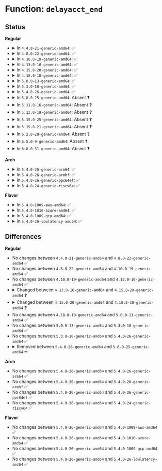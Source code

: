 # Function: <code>delayacct_end</code>

## Status
<b>Regular</b>
<ul>
<li>
<details>
<summary>In <code>4.4.0-21-generic-amd64</code>: ✅</summary>

```c
void delayacct_end(u64 * start, u64 * total, u32 * count)
```

```json
{
  "name": "delayacct_end",
  "collision_type": "Unique Static",
  "inline_type": "No",
  "funcs": [
    {
      "addr": 18446744071580147184,
      "name": "delayacct_end",
      "external": false,
      "loc": "kernel/delayacct.c:52",
      "file": "kernel/delayacct.c",
      "inline": "seen, unknown",
      "caller_inline": [],
      "caller_func": [
        "kernel/delayacct.c:__delayacct_blkio_end",
        "kernel/delayacct.c:__delayacct_blkio_end",
        "kernel/delayacct.c:__delayacct_freepages_end"
      ]
    }
  ],
  "symbols": [
    {
      "addr": 18446744071580147184,
      "name": "delayacct_end",
      "section": ".text",
      "bind": "STB_LOCAL",
      "size": 95
    }
  ]
}
```
</details>
</li>
<li>
<details>
<summary>In <code>4.8.0-22-generic-amd64</code>: ✅</summary>

```c
void delayacct_end(u64 * start, u64 * total, u32 * count)
```

```json
{
  "name": "delayacct_end",
  "collision_type": "Unique Static",
  "inline_type": "No",
  "funcs": [
    {
      "addr": 18446744071580181504,
      "name": "delayacct_end",
      "external": false,
      "loc": "kernel/delayacct.c:52",
      "file": "kernel/delayacct.c",
      "inline": "seen, unknown",
      "caller_inline": [],
      "caller_func": [
        "kernel/delayacct.c:__delayacct_freepages_end",
        "kernel/delayacct.c:__delayacct_blkio_end",
        "kernel/delayacct.c:__delayacct_blkio_end"
      ]
    }
  ],
  "symbols": [
    {
      "addr": 18446744071580181504,
      "name": "delayacct_end",
      "section": ".text",
      "bind": "STB_LOCAL",
      "size": 95
    }
  ]
}
```
</details>
</li>
<li>
<details>
<summary>In <code>4.10.0-19-generic-amd64</code>: ✅</summary>

```c
void delayacct_end(u64 * start, u64 * total, u32 * count)
```

```json
{
  "name": "delayacct_end",
  "collision_type": "Unique Static",
  "inline_type": "No",
  "funcs": [
    {
      "addr": 18446744071580222016,
      "name": "delayacct_end",
      "external": false,
      "loc": "kernel/delayacct.c:52",
      "file": "kernel/delayacct.c",
      "inline": "seen, unknown",
      "caller_inline": [],
      "caller_func": [
        "kernel/delayacct.c:__delayacct_freepages_end",
        "kernel/delayacct.c:__delayacct_blkio_end",
        "kernel/delayacct.c:__delayacct_blkio_end"
      ]
    }
  ],
  "symbols": [
    {
      "addr": 18446744071580222016,
      "name": "delayacct_end",
      "section": ".text",
      "bind": "STB_LOCAL",
      "size": 95
    }
  ]
}
```
</details>
</li>
<li>
<details>
<summary>In <code>4.13.0-16-generic-amd64</code>: ✅</summary>

```c
void delayacct_end(u64 * start, u64 * total, u32 * count)
```

```json
{
  "name": "delayacct_end",
  "collision_type": "Unique Static",
  "inline_type": "No",
  "funcs": [
    {
      "addr": 18446744071580231776,
      "name": "delayacct_end",
      "external": false,
      "loc": "kernel/delayacct.c:54",
      "file": "kernel/delayacct.c",
      "inline": "seen, unknown",
      "caller_inline": [],
      "caller_func": [
        "kernel/delayacct.c:__delayacct_freepages_end",
        "kernel/delayacct.c:__delayacct_blkio_end",
        "kernel/delayacct.c:__delayacct_blkio_end"
      ]
    }
  ],
  "symbols": [
    {
      "addr": 18446744071580231776,
      "name": "delayacct_end",
      "section": ".text",
      "bind": "STB_LOCAL",
      "size": 95
    }
  ]
}
```
</details>
</li>
<li>
<details>
<summary>In <code>4.15.0-20-generic-amd64</code>: ✅</summary>

```c
void delayacct_end(spinlock_t * lock, u64 * start, u64 * total, u32 * count)
```

```json
{
  "name": "delayacct_end",
  "collision_type": "Unique Static",
  "inline_type": "No",
  "funcs": [
    {
      "addr": 18446744071580283040,
      "name": "delayacct_end",
      "external": false,
      "loc": "kernel/delayacct.c:54",
      "file": "kernel/delayacct.c",
      "inline": "seen, unknown",
      "caller_inline": [],
      "caller_func": [
        "kernel/delayacct.c:__delayacct_freepages_end",
        "kernel/delayacct.c:__delayacct_blkio_end",
        "kernel/delayacct.c:__delayacct_blkio_end"
      ]
    }
  ],
  "symbols": [
    {
      "addr": 18446744071580283040,
      "name": "delayacct_end",
      "section": ".text",
      "bind": "STB_LOCAL",
      "size": 80
    }
  ]
}
```
</details>
</li>
<li>
<details>
<summary>In <code>4.18.0-10-generic-amd64</code>: ✅</summary>

```c
void delayacct_end(raw_spinlock_t * lock, u64 * start, u64 * total, u32 * count)
```

```json
{
  "name": "delayacct_end",
  "collision_type": "Unique Static",
  "inline_type": "No",
  "funcs": [
    {
      "addr": 18446744071580344400,
      "name": "delayacct_end",
      "external": false,
      "loc": "kernel/delayacct.c:54",
      "file": "kernel/delayacct.c",
      "inline": "seen, unknown",
      "caller_inline": [],
      "caller_func": [
        "kernel/delayacct.c:__delayacct_freepages_end",
        "kernel/delayacct.c:__delayacct_blkio_end",
        "kernel/delayacct.c:__delayacct_blkio_end"
      ]
    }
  ],
  "symbols": [
    {
      "addr": 18446744071580344400,
      "name": "delayacct_end",
      "section": ".text",
      "bind": "STB_LOCAL",
      "size": 80
    }
  ]
}
```
</details>
</li>
<li>
<details>
<summary>In <code>5.0.0-13-generic-amd64</code>: ✅</summary>

```c
void delayacct_end(raw_spinlock_t * lock, u64 * start, u64 * total, u32 * count)
```

```json
{
  "name": "delayacct_end",
  "collision_type": "Unique Static",
  "inline_type": "No",
  "funcs": [
    {
      "addr": 18446744071580400272,
      "name": "delayacct_end",
      "external": false,
      "loc": "kernel/delayacct.c:54",
      "file": "kernel/delayacct.c",
      "inline": "seen, unknown",
      "caller_inline": [],
      "caller_func": [
        "kernel/delayacct.c:__delayacct_thrashing_end",
        "kernel/delayacct.c:__delayacct_freepages_end",
        "kernel/delayacct.c:__delayacct_blkio_end",
        "kernel/delayacct.c:__delayacct_blkio_end"
      ]
    }
  ],
  "symbols": [
    {
      "addr": 18446744071580400272,
      "name": "delayacct_end",
      "section": ".text",
      "bind": "STB_LOCAL",
      "size": 80
    }
  ]
}
```
</details>
</li>
<li>
<details>
<summary>In <code>5.3.0-18-generic-amd64</code>: ✅</summary>

```c
void delayacct_end(raw_spinlock_t * lock, u64 * start, u64 * total, u32 * count)
```

```json
{
  "name": "delayacct_end",
  "collision_type": "Unique Static",
  "inline_type": "No",
  "funcs": [
    {
      "addr": 18446744071580453040,
      "name": "delayacct_end",
      "external": false,
      "loc": "kernel/delayacct.c:45",
      "file": "kernel/delayacct.c",
      "inline": "seen, unknown",
      "caller_inline": [],
      "caller_func": [
        "kernel/delayacct.c:__delayacct_thrashing_end",
        "kernel/delayacct.c:__delayacct_freepages_end",
        "kernel/delayacct.c:__delayacct_blkio_end",
        "kernel/delayacct.c:__delayacct_blkio_end"
      ]
    }
  ],
  "symbols": [
    {
      "addr": 18446744071580453040,
      "name": "delayacct_end",
      "section": ".text",
      "bind": "STB_LOCAL",
      "size": 80
    }
  ]
}
```
</details>
</li>
<li>
<details>
<summary>In <code>5.4.0-26-generic-amd64</code>: ✅</summary>

```c
void delayacct_end(raw_spinlock_t * lock, u64 * start, u64 * total, u32 * count)
```

```json
{
  "name": "delayacct_end",
  "collision_type": "Unique Static",
  "inline_type": "No",
  "funcs": [
    {
      "addr": 18446744071580502000,
      "name": "delayacct_end",
      "external": false,
      "loc": "kernel/delayacct.c:45",
      "file": "kernel/delayacct.c",
      "inline": "seen, unknown",
      "caller_inline": [],
      "caller_func": [
        "kernel/delayacct.c:__delayacct_thrashing_end",
        "kernel/delayacct.c:__delayacct_freepages_end",
        "kernel/delayacct.c:__delayacct_blkio_end",
        "kernel/delayacct.c:__delayacct_blkio_end"
      ]
    }
  ],
  "symbols": [
    {
      "addr": 18446744071580502000,
      "name": "delayacct_end",
      "section": ".text",
      "bind": "STB_LOCAL",
      "size": 80
    }
  ]
}
```
</details>
</li>
<li>
<details>
<summary>In <code>5.8.0-25-generic-amd64</code>: Absent ❓</summary>

```json
{
  "name": "delayacct_end",
  "collision_type": "Unique Static",
  "inline_type": "Full",
  "funcs": [
    {
      "addr": 18446744071580589148,
      "name": "delayacct_end",
      "external": false,
      "loc": "kernel/delayacct.c:45",
      "file": "kernel/delayacct.c",
      "inline": "not declared, inlined",
      "caller_inline": [
        "kernel/delayacct.c:__delayacct_thrashing_end",
        "kernel/delayacct.c:__delayacct_freepages_end",
        "kernel/delayacct.c:__delayacct_blkio_end"
      ],
      "caller_func": []
    }
  ],
  "symbols": []
}
```
</details>
</li>
<li>
<details>
<summary>In <code>5.11.0-16-generic-amd64</code>: Absent ❓</summary>

```json
{
  "name": "delayacct_end",
  "collision_type": "Unique Static",
  "inline_type": "Full",
  "funcs": [
    {
      "addr": 18446744071580578428,
      "name": "delayacct_end",
      "external": false,
      "loc": "kernel/delayacct.c:45",
      "file": "kernel/delayacct.c",
      "inline": "not declared, inlined",
      "caller_inline": [
        "kernel/delayacct.c:__delayacct_thrashing_end",
        "kernel/delayacct.c:__delayacct_freepages_end",
        "kernel/delayacct.c:__delayacct_blkio_end"
      ],
      "caller_func": []
    }
  ],
  "symbols": []
}
```
</details>
</li>
<li>
<details>
<summary>In <code>5.13.0-19-generic-amd64</code>: Absent ❓</summary>

```json
{
  "name": "delayacct_end",
  "collision_type": "Unique Static",
  "inline_type": "Full",
  "funcs": [
    {
      "addr": 18446744071580581308,
      "name": "delayacct_end",
      "external": false,
      "loc": "kernel/delayacct.c:45",
      "file": "kernel/delayacct.c",
      "inline": "not declared, inlined",
      "caller_inline": [
        "kernel/delayacct.c:__delayacct_thrashing_end",
        "kernel/delayacct.c:__delayacct_freepages_end",
        "kernel/delayacct.c:__delayacct_blkio_end"
      ],
      "caller_func": []
    }
  ],
  "symbols": []
}
```
</details>
</li>
<li>
<details>
<summary>In <code>5.15.0-25-generic-amd64</code>: Absent ❓</summary>

```json
{
  "name": "delayacct_end",
  "collision_type": "Unique Static",
  "inline_type": "Full",
  "funcs": [
    {
      "addr": 18446744071580752108,
      "name": "delayacct_end",
      "external": false,
      "loc": "kernel/delayacct.c:79",
      "file": "kernel/delayacct.c",
      "inline": "not declared, inlined",
      "caller_inline": [
        "kernel/delayacct.c:__delayacct_thrashing_end",
        "kernel/delayacct.c:__delayacct_freepages_end",
        "kernel/delayacct.c:__delayacct_blkio_end"
      ],
      "caller_func": []
    }
  ],
  "symbols": []
}
```
</details>
</li>
<li>
<details>
<summary>In <code>5.19.0-21-generic-amd64</code>: Absent ❓</summary>

```json
{
  "name": "delayacct_end",
  "collision_type": "Unique Static",
  "inline_type": "Full",
  "funcs": [
    {
      "addr": 18446744071580967196,
      "name": "delayacct_end",
      "external": false,
      "loc": "kernel/delayacct.c:99",
      "file": "kernel/delayacct.c",
      "inline": "not declared, inlined",
      "caller_inline": [
        "kernel/delayacct.c:__delayacct_wpcopy_end",
        "kernel/delayacct.c:__delayacct_compact_end",
        "kernel/delayacct.c:__delayacct_swapin_end",
        "kernel/delayacct.c:__delayacct_thrashing_end",
        "kernel/delayacct.c:__delayacct_freepages_end",
        "kernel/delayacct.c:__delayacct_blkio_end"
      ],
      "caller_func": []
    }
  ],
  "symbols": []
}
```
</details>
</li>
<li>
<details>
<summary>In <code>6.2.0-20-generic-amd64</code>: Absent ❓</summary>

```json
{
  "name": "delayacct_end",
  "collision_type": "Unique Static",
  "inline_type": "Full",
  "funcs": [
    {
      "addr": 18446744071581262828,
      "name": "delayacct_end",
      "external": false,
      "loc": "kernel/delayacct.c:99",
      "file": "kernel/delayacct.c",
      "inline": "not declared, inlined",
      "caller_inline": [
        "kernel/delayacct.c:__delayacct_wpcopy_end",
        "kernel/delayacct.c:__delayacct_compact_end",
        "kernel/delayacct.c:__delayacct_swapin_end",
        "kernel/delayacct.c:__delayacct_thrashing_end",
        "kernel/delayacct.c:__delayacct_freepages_end",
        "kernel/delayacct.c:__delayacct_blkio_end"
      ],
      "caller_func": []
    }
  ],
  "symbols": []
}
```
</details>
</li>
<li>
<details>
<summary>In <code>6.5.0-9-generic-amd64</code>: Absent ❓</summary>

```json
{
  "name": "delayacct_end",
  "collision_type": "Unique Static",
  "inline_type": "Full",
  "funcs": [
    {
      "addr": 18446744071581357868,
      "name": "delayacct_end",
      "external": false,
      "loc": "kernel/delayacct.c:99",
      "file": "kernel/delayacct.c",
      "inline": "not declared, inlined",
      "caller_inline": [
        "kernel/delayacct.c:__delayacct_wpcopy_end",
        "kernel/delayacct.c:__delayacct_compact_end",
        "kernel/delayacct.c:__delayacct_swapin_end",
        "kernel/delayacct.c:__delayacct_thrashing_end",
        "kernel/delayacct.c:__delayacct_freepages_end",
        "kernel/delayacct.c:__delayacct_blkio_end"
      ],
      "caller_func": []
    }
  ],
  "symbols": []
}
```
</details>
</li>
<li>
<details>
<summary>In <code>6.8.0-31-generic-amd64</code>: Absent ❓</summary>

```json
{
  "name": "delayacct_end",
  "collision_type": "Unique Static",
  "inline_type": "Full",
  "funcs": [
    {
      "addr": 18446744071581463980,
      "name": "delayacct_end",
      "external": false,
      "loc": "kernel/delayacct.c:99",
      "file": "kernel/delayacct.c",
      "inline": "not declared, inlined",
      "caller_inline": [
        "kernel/delayacct.c:__delayacct_wpcopy_end",
        "kernel/delayacct.c:__delayacct_compact_end",
        "kernel/delayacct.c:__delayacct_swapin_end",
        "kernel/delayacct.c:__delayacct_thrashing_end",
        "kernel/delayacct.c:__delayacct_freepages_end",
        "kernel/delayacct.c:__delayacct_blkio_end"
      ],
      "caller_func": []
    }
  ],
  "symbols": []
}
```
</details>
</li>
</ul>
<b>Arch</b>
<ul>
<li>
<details>
<summary>In <code>5.4.0-26-generic-arm64</code>: ✅</summary>

```c
void delayacct_end(raw_spinlock_t * lock, u64 * start, u64 * total, u32 * count)
```

```json
{
  "name": "delayacct_end",
  "collision_type": "Unique Static",
  "inline_type": "No",
  "funcs": [
    {
      "addr": 18446603336491780120,
      "name": "delayacct_end",
      "external": false,
      "loc": "kernel/delayacct.c:45",
      "file": "kernel/delayacct.c",
      "inline": "seen, unknown",
      "caller_inline": [],
      "caller_func": [
        "kernel/delayacct.c:__delayacct_thrashing_end",
        "kernel/delayacct.c:__delayacct_freepages_end",
        "kernel/delayacct.c:__delayacct_blkio_end",
        "kernel/delayacct.c:__delayacct_blkio_end"
      ]
    }
  ],
  "symbols": [
    {
      "addr": 18446603336491780120,
      "name": "delayacct_end",
      "section": ".text",
      "bind": "STB_LOCAL",
      "size": 232
    }
  ]
}
```
</details>
</li>
<li>
<details>
<summary>In <code>5.4.0-26-generic-armhf</code>: ✅</summary>

```c
void delayacct_end(raw_spinlock_t * lock, u64 * start, u64 * total, u32 * count)
```

```json
{
  "name": "delayacct_end",
  "collision_type": "Unique Static",
  "inline_type": "No",
  "funcs": [
    {
      "addr": 3225727504,
      "name": "delayacct_end",
      "external": false,
      "loc": "kernel/delayacct.c:45",
      "file": "kernel/delayacct.c",
      "inline": "seen, unknown",
      "caller_inline": [],
      "caller_func": [
        "kernel/delayacct.c:__delayacct_thrashing_end",
        "kernel/delayacct.c:__delayacct_freepages_end",
        "kernel/delayacct.c:__delayacct_blkio_end"
      ]
    }
  ],
  "symbols": [
    {
      "addr": 3225727504,
      "name": "delayacct_end",
      "section": ".text",
      "bind": "STB_LOCAL",
      "size": 128
    }
  ]
}
```
</details>
</li>
<li>
<details>
<summary>In <code>5.4.0-26-generic-ppc64el</code>: ✅</summary>

```c
void delayacct_end(raw_spinlock_t * lock, u64 * start, u64 * total, u32 * count)
```

```json
{
  "name": "delayacct_end",
  "collision_type": "Unique Static",
  "inline_type": "No",
  "funcs": [
    {
      "addr": 13835058055284827264,
      "name": "delayacct_end",
      "external": false,
      "loc": "kernel/delayacct.c:45",
      "file": "kernel/delayacct.c",
      "inline": "seen, unknown",
      "caller_inline": [],
      "caller_func": [
        "kernel/delayacct.c:__delayacct_thrashing_end",
        "kernel/delayacct.c:__delayacct_freepages_end",
        "kernel/delayacct.c:__delayacct_blkio_end",
        "kernel/delayacct.c:__delayacct_blkio_end"
      ]
    }
  ],
  "symbols": [
    {
      "addr": 13835058055284827264,
      "name": "delayacct_end",
      "section": ".text",
      "bind": "STB_LOCAL",
      "size": 164
    }
  ]
}
```
</details>
</li>
<li>
<details>
<summary>In <code>5.4.0-24-generic-riscv64</code>: ✅</summary>

```c
void delayacct_end(raw_spinlock_t * lock, u64 * start, u64 * total, u32 * count)
```

```json
{
  "name": "delayacct_end",
  "collision_type": "Unique Static",
  "inline_type": "No",
  "funcs": [
    {
      "addr": 18446743936272096178,
      "name": "delayacct_end",
      "external": false,
      "loc": "kernel/delayacct.c:45",
      "file": "kernel/delayacct.c",
      "inline": "seen, unknown",
      "caller_inline": [],
      "caller_func": [
        "kernel/delayacct.c:__delayacct_thrashing_end",
        "kernel/delayacct.c:__delayacct_freepages_end",
        "kernel/delayacct.c:__delayacct_blkio_end",
        "kernel/delayacct.c:__delayacct_blkio_end"
      ]
    }
  ],
  "symbols": [
    {
      "addr": 18446743936272096178,
      "name": "delayacct_end",
      "section": ".text",
      "bind": "STB_LOCAL",
      "size": 110
    }
  ]
}
```
</details>
</li>
</ul>
<b>Flavor</b>
<ul>
<li>
<details>
<summary>In <code>5.4.0-1009-aws-amd64</code>: ✅</summary>

```c
void delayacct_end(raw_spinlock_t * lock, u64 * start, u64 * total, u32 * count)
```

```json
{
  "name": "delayacct_end",
  "collision_type": "Unique Static",
  "inline_type": "No",
  "funcs": [
    {
      "addr": 18446744071580470800,
      "name": "delayacct_end",
      "external": false,
      "loc": "kernel/delayacct.c:45",
      "file": "kernel/delayacct.c",
      "inline": "seen, unknown",
      "caller_inline": [],
      "caller_func": [
        "kernel/delayacct.c:__delayacct_thrashing_end",
        "kernel/delayacct.c:__delayacct_freepages_end",
        "kernel/delayacct.c:__delayacct_blkio_end",
        "kernel/delayacct.c:__delayacct_blkio_end"
      ]
    }
  ],
  "symbols": [
    {
      "addr": 18446744071580470800,
      "name": "delayacct_end",
      "section": ".text",
      "bind": "STB_LOCAL",
      "size": 80
    }
  ]
}
```
</details>
</li>
<li>
<details>
<summary>In <code>5.4.0-1010-azure-amd64</code>: ✅</summary>

```c
void delayacct_end(raw_spinlock_t * lock, u64 * start, u64 * total, u32 * count)
```

```json
{
  "name": "delayacct_end",
  "collision_type": "Unique Static",
  "inline_type": "No",
  "funcs": [
    {
      "addr": 18446744071580417776,
      "name": "delayacct_end",
      "external": false,
      "loc": "kernel/delayacct.c:45",
      "file": "kernel/delayacct.c",
      "inline": "seen, unknown",
      "caller_inline": [],
      "caller_func": [
        "kernel/delayacct.c:__delayacct_thrashing_end",
        "kernel/delayacct.c:__delayacct_freepages_end",
        "kernel/delayacct.c:__delayacct_blkio_end",
        "kernel/delayacct.c:__delayacct_blkio_end"
      ]
    }
  ],
  "symbols": [
    {
      "addr": 18446744071580417776,
      "name": "delayacct_end",
      "section": ".text",
      "bind": "STB_LOCAL",
      "size": 80
    }
  ]
}
```
</details>
</li>
<li>
<details>
<summary>In <code>5.4.0-1009-gcp-amd64</code>: ✅</summary>

```c
void delayacct_end(raw_spinlock_t * lock, u64 * start, u64 * total, u32 * count)
```

```json
{
  "name": "delayacct_end",
  "collision_type": "Unique Static",
  "inline_type": "No",
  "funcs": [
    {
      "addr": 18446744071580462048,
      "name": "delayacct_end",
      "external": false,
      "loc": "kernel/delayacct.c:45",
      "file": "kernel/delayacct.c",
      "inline": "seen, unknown",
      "caller_inline": [],
      "caller_func": [
        "kernel/delayacct.c:__delayacct_thrashing_end",
        "kernel/delayacct.c:__delayacct_freepages_end",
        "kernel/delayacct.c:__delayacct_blkio_end",
        "kernel/delayacct.c:__delayacct_blkio_end"
      ]
    }
  ],
  "symbols": [
    {
      "addr": 18446744071580462048,
      "name": "delayacct_end",
      "section": ".text",
      "bind": "STB_LOCAL",
      "size": 80
    }
  ]
}
```
</details>
</li>
<li>
<details>
<summary>In <code>5.4.0-26-lowlatency-amd64</code>: ✅</summary>

```c
void delayacct_end(raw_spinlock_t * lock, u64 * start, u64 * total, u32 * count)
```

```json
{
  "name": "delayacct_end",
  "collision_type": "Unique Static",
  "inline_type": "No",
  "funcs": [
    {
      "addr": 18446744071580517712,
      "name": "delayacct_end",
      "external": false,
      "loc": "kernel/delayacct.c:45",
      "file": "kernel/delayacct.c",
      "inline": "seen, unknown",
      "caller_inline": [],
      "caller_func": [
        "kernel/delayacct.c:__delayacct_thrashing_end",
        "kernel/delayacct.c:__delayacct_freepages_end",
        "kernel/delayacct.c:__delayacct_blkio_end",
        "kernel/delayacct.c:__delayacct_blkio_end"
      ]
    }
  ],
  "symbols": [
    {
      "addr": 18446744071580517712,
      "name": "delayacct_end",
      "section": ".text",
      "bind": "STB_LOCAL",
      "size": 80
    }
  ]
}
```
</details>
</li>
</ul>

## Differences
<b>Regular</b>
<ul>
<li>
No changes between <code>4.4.0-21-generic-amd64</code> and <code>4.8.0-22-generic-amd64</code> ✅
</li>
<li>
No changes between <code>4.8.0-22-generic-amd64</code> and <code>4.10.0-19-generic-amd64</code> ✅
</li>
<li>
No changes between <code>4.10.0-19-generic-amd64</code> and <code>4.13.0-16-generic-amd64</code> ✅
</li>
<li>
<details>
<summary>Changed between <code>4.13.0-16-generic-amd64</code> and <code>4.15.0-20-generic-amd64</code> ❓</summary>
<ul>
<li>
<b>Param added. </b>
<code>spinlock_t * lock</code>
</li>
<li>
<b>Param reordered. </b>
<code>start, total, count</code> ➡️ <code>lock, start, total, count</code>
</li>
</ul>
</details>
</li>
<li>
<details>
<summary>Changed between <code>4.15.0-20-generic-amd64</code> and <code>4.18.0-10-generic-amd64</code> ❓</summary>
<ul>
<li>
<b>Param type changed. </b>
<code>spinlock_t * lock</code> ➡️ <code>raw_spinlock_t * lock</code>
</li>
</ul>
</details>
</li>
<li>
No changes between <code>4.18.0-10-generic-amd64</code> and <code>5.0.0-13-generic-amd64</code> ✅
</li>
<li>
No changes between <code>5.0.0-13-generic-amd64</code> and <code>5.3.0-18-generic-amd64</code> ✅
</li>
<li>
No changes between <code>5.3.0-18-generic-amd64</code> and <code>5.4.0-26-generic-amd64</code> ✅
</li>
<li>
<details>
<summary>Removed between <code>5.4.0-26-generic-amd64</code> and <code>5.8.0-25-generic-amd64</code> ➖</summary>

```c
void delayacct_end(raw_spinlock_t * lock, u64 * start, u64 * total, u32 * count)
```
</details>
</li>
</ul>
<b>Arch</b>
<ul>
<li>
No changes between <code>5.4.0-26-generic-amd64</code> and <code>5.4.0-26-generic-arm64</code> ✅
</li>
<li>
No changes between <code>5.4.0-26-generic-amd64</code> and <code>5.4.0-26-generic-armhf</code> ✅
</li>
<li>
No changes between <code>5.4.0-26-generic-amd64</code> and <code>5.4.0-26-generic-ppc64el</code> ✅
</li>
<li>
No changes between <code>5.4.0-26-generic-amd64</code> and <code>5.4.0-24-generic-riscv64</code> ✅
</li>
</ul>
<b>Flavor</b>
<ul>
<li>
No changes between <code>5.4.0-26-generic-amd64</code> and <code>5.4.0-1009-aws-amd64</code> ✅
</li>
<li>
No changes between <code>5.4.0-26-generic-amd64</code> and <code>5.4.0-1010-azure-amd64</code> ✅
</li>
<li>
No changes between <code>5.4.0-26-generic-amd64</code> and <code>5.4.0-1009-gcp-amd64</code> ✅
</li>
<li>
No changes between <code>5.4.0-26-generic-amd64</code> and <code>5.4.0-26-lowlatency-amd64</code> ✅
</li>
</ul>
